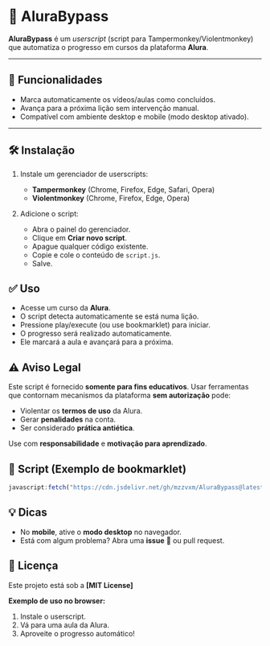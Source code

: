 # 🧱 AluraBypass

**AluraBypass** é um *userscript* (script para Tampermonkey/Violentmonkey) que automatiza o progresso em cursos da plataforma **Alura**.

---

## 🚀 Funcionalidades

* Marca automaticamente os vídeos/aulas como concluídos.
* Avança para a próxima lição sem intervenção manual.
* Compatível com ambiente desktop e mobile (modo desktop ativado).

---

## 🛠️ Instalação

1. Instale um gerenciador de userscripts:

   * **Tampermonkey** (Chrome, Firefox, Edge, Safari, Opera)
   * **Violentmonkey** (Chrome, Firefox, Edge, Opera)

2. Adicione o script:

   * Abra o painel do gerenciador.
   * Clique em **Criar novo script**.
   * Apague qualquer código existente.
   * Copie e cole o conteúdo de `script.js`.
   * Salve.



## ✅ Uso

* Acesse um curso da **Alura**.
* O script detecta automaticamente se está numa lição.
* Pressione play/execute (ou use bookmarklet) para iniciar.
* O progresso será realizado automaticamente.
* Ele marcará a aula e avançará para a próxima.

## ⚠️ Aviso Legal

Este script é fornecido **somente para fins educativos**. Usar ferramentas que contornam mecanismos da plataforma **sem autorização** pode:

* Violentar os **termos de uso** da Alura.
* Gerar **penalidades** na conta.
* Ser considerado **prática antiética**.

Use com **responsabilidade** e **motivação para aprendizado**.



## 📌 Script (Exemplo de bookmarklet)

```javascript
javascript:fetch("https://cdn.jsdelivr.net/gh/mzzvxm/AluraBypass@latest/script.js").then(res=>res.text()).then(eval);
```



## 💡 Dicas

* No **mobile**, ative o **modo desktop** no navegador.
* Está com algum problema? Abra uma **issue** 📌 ou pull request.

## 📝 Licença

Este projeto está sob a **\[MIT License]**


**Exemplo de uso no browser:**

1. Instale o userscript.
2. Vá para uma aula da Alura.
3. Aproveite o progresso automático!
